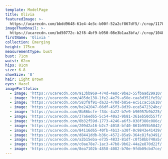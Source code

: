 ```yaml
---
template: ModelPage
title: Olivia
featuredImage: >-
  https://ucarecdn.com/bbdd9648-61e4-4e3c-b00f-52a2cf867df5/-/crop/1170x753/0,60/-/preview/
imageThumbnail: >-
  https://ucarecdn.com/bd50772c-b2f8-4bf9-b950-08e3b1aa3bfa/-/crop/1040x1856/439,0/-/preview/
firstName: 'Olivia '
collection: Emerging
height: 175cm
measurementType: bust
bust: 71cm
waist: 62cm
hips: 81cm
size: 6-8
shoeSize: '8'
hair: Light Brown
eyes: Hazel
imagePortfolio:
  - image: 'https://ucarecdn.com/913bb969-474d-4e8c-9be3-55fbaad29910/'
  - image: 'https://ucarecdn.com/485de138-1fe2-4e79-a50e-caa3d351fe59/'
  - image: 'https://ucarecdn.com/583f8f91-da32-470d-b85e-ec51cac51610/'
  - image: 'https://ucarecdn.com/be242047-66df-45f3-8d39-eca5472324bc/'
  - image: 'https://ucarecdn.com/8b86bcfe-f34c-4a22-b7e9-b96957b9b225/'
  - image: 'https://ucarecdn.com/37a6ed65-5c54-40a3-9b81-361eb50d557f/'
  - image: 'https://ucarecdn.com/0b32f59d-1773-4246-a6f3-038f380c086c/'
  - image: 'https://ucarecdn.com/209d2a16-b2c7-4018-bf40-861b955b5842/'
  - image: 'https://ucarecdn.com/84116d65-40fb-4b13-a30f-0c9843e41429/'
  - image: 'https://ucarecdn.com/d8441ddb-b36c-4572-85a9-364c81fa3491/'
  - image: 'https://ucarecdn.com/a2b15eba-e735-4833-81df-c0f58bb748a5/'
  - image: 'https://ucarecdn.com/c0ae78e7-1ac3-47b8-9b62-44a2e870d22f/'
  - image: 'https://ucarecdn.com/8ea7102b-4858-4082-b70e-9fdb09cbd7ce/'
---
```



